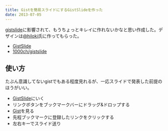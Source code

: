 ```yaml
---
title: Gistを簡易スライドにするGistSlideを作った
date: 2013-07-05
---
```


[gistslide](https://github.com/nzoschke/gistdeck)に影響されて、もうちょっとキレイに作れないかなと思い作成した。デザインは[@hiloki](https://twitter.com/hiloki)氏に作ってもらった。

- [GistSlide](http://gistslide.herokuapp.com/)
- [1000ch/gistslide](https://github.com/1000ch/gistslide)

## 使い方

たぶん意識してないgistでもある程度見れるが、一応スライドで発表した前提のほうがいい。

- [GistSlide](http://gistslide.herokuapp.com/)にいく
- リンクボタンをブックマークバーにドラッグ&ドロップする
- [Gist](https://gist.github.com/)を見る
- 先程ブックマークに登録したリンクをクリックする
- 左右キーでスライド送り

